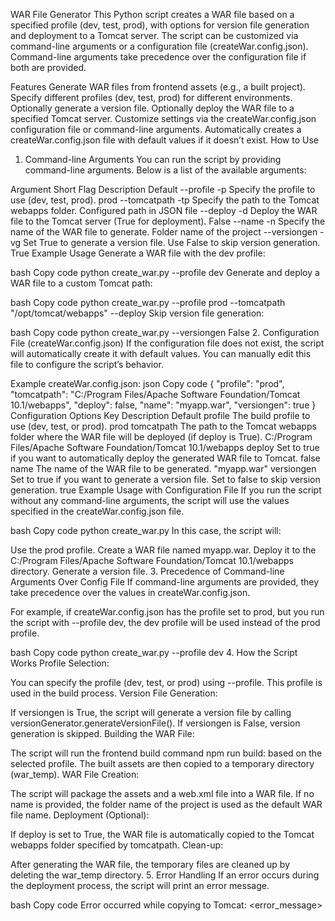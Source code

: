 WAR File Generator
This Python script creates a WAR file based on a specified profile (dev, test, prod), with options for version file generation and deployment to a Tomcat server. The script can be customized via command-line arguments or a configuration file (createWar.config.json). Command-line arguments take precedence over the configuration file if both are provided.

Features
Generate WAR files from frontend assets (e.g., a built project).
Specify different profiles (dev, test, prod) for different environments.
Optionally generate a version file.
Optionally deploy the WAR file to a specified Tomcat server.
Customize settings via the createWar.config.json configuration file or command-line arguments.
Automatically creates a createWar.config.json file with default values if it doesn’t exist.
How to Use
1. Command-line Arguments
You can run the script by providing command-line arguments. Below is a list of the available arguments:

Argument	Short Flag	Description	Default
--profile	-p	Specify the profile to use (dev, test, prod).	prod
--tomcatpath	-tp	Specify the path to the Tomcat webapps folder.	Configured path in JSON file
--deploy	-d	Deploy the WAR file to the Tomcat server (True for deployment).	False
--name	-n	Specify the name of the WAR file to generate.	Folder name of the project
--versiongen	-vg	Set True to generate a version file. Use False to skip version generation.	True
Example Usage
Generate a WAR file with the dev profile:

bash
Copy code
python create_war.py --profile dev
Generate and deploy a WAR file to a custom Tomcat path:

bash
Copy code
python create_war.py --profile prod --tomcatpath "/opt/tomcat/webapps" --deploy
Skip version file generation:

bash
Copy code
python create_war.py --versiongen False
2. Configuration File (createWar.config.json)
If the configuration file does not exist, the script will automatically create it with default values. You can manually edit this file to configure the script’s behavior.

Example createWar.config.json:
json
Copy code
{
  "profile": "prod",
  "tomcatpath": "C:/Program Files/Apache Software Foundation/Tomcat 10.1/webapps",
  "deploy": false,
  "name": "myapp.war",
  "versiongen": true
}
Configuration Options
Key	Description	Default
profile	The build profile to use (dev, test, or prod).	prod
tomcatpath	The path to the Tomcat webapps folder where the WAR file will be deployed (if deploy is True).	C:/Program Files/Apache Software Foundation/Tomcat 10.1/webapps
deploy	Set to true if you want to automatically deploy the generated WAR file to Tomcat.	false
name	The name of the WAR file to be generated.	"myapp.war"
versiongen	Set to true if you want to generate a version file. Set to false to skip version generation.	true
Example Usage with Configuration File
If you run the script without any command-line arguments, the script will use the values specified in the createWar.config.json file.

bash
Copy code
python create_war.py
In this case, the script will:

Use the prod profile.
Create a WAR file named myapp.war.
Deploy it to the C:/Program Files/Apache Software Foundation/Tomcat 10.1/webapps directory.
Generate a version file.
3. Precedence of Command-line Arguments Over Config File
If command-line arguments are provided, they take precedence over the values in createWar.config.json.

For example, if createWar.config.json has the profile set to prod, but you run the script with --profile dev, the dev profile will be used instead of the prod profile.

bash
Copy code
python create_war.py --profile dev
4. How the Script Works
Profile Selection:

You can specify the profile (dev, test, or prod) using --profile. This profile is used in the build process.
Version File Generation:

If versiongen is True, the script will generate a version file by calling versionGenerator.generateVersionFile().
If versiongen is False, version generation is skipped.
Building the WAR File:

The script will run the frontend build command npm run build:<profile> based on the selected profile.
The built assets are then copied to a temporary directory (war_temp).
WAR File Creation:

The script will package the assets and a web.xml file into a WAR file. If no name is provided, the folder name of the project is used as the default WAR file name.
Deployment (Optional):

If deploy is set to True, the WAR file is automatically copied to the Tomcat webapps folder specified by tomcatpath.
Clean-up:

After generating the WAR file, the temporary files are cleaned up by deleting the war_temp directory.
5. Error Handling
If an error occurs during the deployment process, the script will print an error message.

bash
Copy code
Error occurred while copying to Tomcat: <error_message>